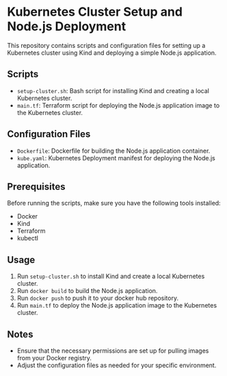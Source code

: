 # Kubernetes Cluster Setup and Node.js Deployment

This repository contains scripts and configuration files for setting up a Kubernetes cluster using Kind and deploying a simple Node.js application.

## Scripts

- `setup-cluster.sh`: Bash script for installing Kind and creating a local Kubernetes cluster.
- `main.tf`: Terraform script for deploying the Node.js application image to the Kubernetes cluster.
  
## Configuration Files

- `Dockerfile`: Dockerfile for building the Node.js application container.
- `kube.yaml`: Kubernetes Deployment manifest for deploying the Node.js application.

## Prerequisites

Before running the scripts, make sure you have the following tools installed:

- Docker
- Kind
- Terraform
- kubectl

## Usage

1. Run `setup-cluster.sh` to install Kind and create a local Kubernetes cluster.
2. Run `docker build` to build the Node.js application.
3. Run `docker push` to push it to your docker hub repository.
4. Run `main.tf` to deploy the Node.js application image to the Kubernetes cluster.

## Notes

- Ensure that the necessary permissions are set up for pulling images from your Docker registry.
- Adjust the configuration files as needed for your specific environment.
